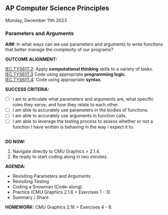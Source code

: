 ## AP Computer Science Principles
Monday, December 11th 2023<BR>

### **Parameters and Arguments**

**AIM:** In what ways can we use parameters and arguments to write functions that better manage the complexity of our programs?

**OUTCOME ALIGNMENT:**

<ins>IEC.TYS61T.2</ins>: Apply **computational thinking** skills to a variety of tasks.
<br><ins>IEC.TYS61T.3</ins> Code using appropriate **programming logic**.
<BR><ins>IEC.TYS61T.4</ins>: Code using appropriate **syntax**.

**SUCCESS CRITERIA:**

- [ ] I am to articulate what parameters and arguments are, what specific roles they serve, and how they relate to each other.
- [ ] I am able to accurately use parameters in the bodies of functions.
- [ ] I am able to accurately use arguments in function calls.
- [ ] I am able to leverage the testing process to assess whether or not a function I have written is behaving in the way I expect it to.

##

**DO NOW:**  

1. Navigate directly to CMU Graphics > 2.1.4.
2. Be ready to start coding along in two minutes.
   
**AGENDA:**  

* Revisiting Parameters and Arguments
* Revisiting Testing
* Coding a Snowman (Code-along)
* Practice (CMU Graphics 2.1.6 > Exercises 1 - 3)
* Summary / Share

**HOMEWORK:** CMU Graphics 2.16 > Exercises 4 - 6.  
